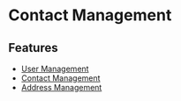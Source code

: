 # Contact Management

## Features
- [User Management](/docs/user.md)
- [Contact Management](/docs/contact.md)
- [Address Management](/docs/address.md)